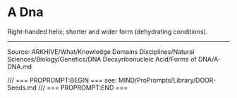 # A Dna

Right-handed helix; shorter and wider form (dehydrating conditions).

---
Source: ARKHIVE/What/Knowledge Domains Disciplines/Natural Sciences/Biology/Genetics/DNA Deoxyribonucleic Acid/Forms of DNA/A-DNA.md

/// === PROPROMPT:BEGIN ===
see: MIND/ProPrompts/Library/DOOR-Seeds.md
/// === PROPROMPT:END ===
